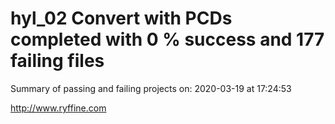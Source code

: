 # hyl_02 Convert with PCDs completed with 0 % success and 177 failing files

Summary of passing and failing projects on: 2020-03-19 at 17:24:53

http://www.ryffine.com
